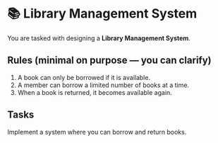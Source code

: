 # 📚 **Library Management System**

You are tasked with designing a **Library Management System**.

## Rules (minimal on purpose — you can clarify)

1. A book can only be borrowed if it is available.
2. A member can borrow a limited number of books at a time.
3. When a book is returned, it becomes available again.

## Tasks

Implement a system where you can borrow and return books.
